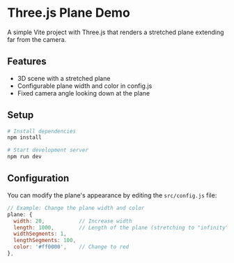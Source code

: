 # Three.js Plane Demo

A simple Vite project with Three.js that renders a stretched plane extending far from the camera.

## Features
- 3D scene with a stretched plane
- Configurable plane width and color in config.js
- Fixed camera angle looking down at the plane

## Setup

```bash
# Install dependencies
npm install

# Start development server
npm run dev
```

## Configuration

You can modify the plane's appearance by editing the `src/config.js` file:

```js
// Example: Change the plane width and color
plane: {
  width: 20,           // Increase width
  length: 1000,        // Length of the plane (stretching to "infinity")
  widthSegments: 1,
  lengthSegments: 100,
  color: '#ff0000',    // Change to red
},
``` 